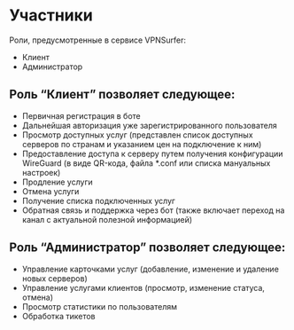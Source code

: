 # Участники

Роли, предусмотренные в сервисе VPNSurfer:

- Клиент
- Администратор

## Роль “Клиент” позволяет следующее:
- Первичная регистрация в боте
- Дальнейшая авторизация уже зарегистрированного пользователя
- Просмотр доступных услуг (представлен список доступных серверов по странам и указанием цен на подключение к ним)
- Предоставление доступа к серверу путем получения конфигурации WireGuard (в виде QR-кода, файла *.conf или списка мануальных настроек)
- Продление услуги
- Отмена услуги
- Получение списка подключенных услуг
- Обратная связь и поддержка через бот (также включает переход на канал с актуальной полезной информацией)

## Роль “Администратор” позволяет следующее:
- Управление карточками услуг (добавление, изменение и удаление новых серверов)
- Управление услугами клиентов (просмотр, изменение статуса, отмена)
- Просмотр статистики по пользователям
- Обработка тикетов

